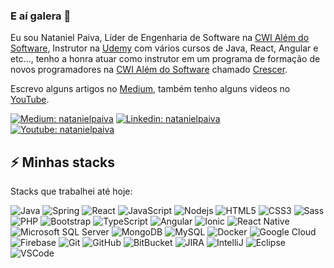 ### E aí galera 👋

Eu sou Nataniel Paiva, Líder de Engenharia de Software na [CWI Além do Software](https://cwi.com.br/), Instrutor na [Udemy](https://www.udemy.com/user/natanielpaiva) com vários cursos de Java, React, Angular e etc..., tenho a honra atuar como instrutor em um programa de formação de novos programadores na [CWI Além do Software](https://cwi.com.br/) chamado [Crescer](https://crescer.cwi.com.br/).

Escrevo alguns artigos no [Medium](https://nataniel-paiva.medium.com/), também tenho alguns videos no [YouTube](https://www.youtube.com/channel/UCjit8ssBmA7pWISOEqFtbAw).

[![Medium: natanielpaiva](https://img.shields.io/badge/-Medium-black?style=flat-square&logo=Medium&logoColor=white&link=https://nataniel-paiva.medium.com/)](https://nataniel-paiva.medium.com/)
[![Linkedin: natanielpaiva](https://img.shields.io/badge/-Linkedin-blue?style=flat-square&logo=Linkedin&logoColor=white&link=https://www.linkedin.com/in/natanielpaiva/)](https://www.linkedin.com/in/natanielpaiva/)
[![Youtube: natanielpaiva](https://img.shields.io/badge/-Youtube-red?style=flat-square&logo=Youtube&logoColor=white&link=https://www.youtube.com/channel/UCjit8ssBmA7pWISOEqFtbAw)](https://www.youtube.com/channel/UCjit8ssBmA7pWISOEqFtbAw)

## ⚡ Minhas stacks

Stacks que trabalhei até hoje:

![Java](https://img.shields.io/badge/-Java-007396?style=flat-square&logo=java)
![Spring](https://img.shields.io/badge/-Spring-6DB33F?style=flat-square&logo=spring&logoColor=white)
![React](https://img.shields.io/badge/-React-2496ED?style=flat-square&logo=react&logoColor=white)
![JavaScript](https://img.shields.io/badge/-JavaScript-black?style=flat-square&logo=javascript)
![Nodejs](https://img.shields.io/badge/-Nodejs-339933?style=flat-square&logo=Node.js&logoColor=white)
![HTML5](https://img.shields.io/badge/-HTML5-E34F26?style=flat-square&logo=html5&logoColor=white)
![CSS3](https://img.shields.io/badge/-CSS3-1572B6?style=flat-square&logo=css3)
![Sass](https://img.shields.io/badge/-Sass-CC6699?style=flat-square&logo=sass&logoColor=white)
![PHP](https://img.shields.io/badge/-PHP-563D7C?style=flat-square&logo=PHP)
![Bootstrap](https://img.shields.io/badge/-Bootstrap-563D7C?style=flat-square&logo=bootstrap)
![TypeScript](https://img.shields.io/badge/-TypeScript-007ACC?style=flat-square&logo=typescript)
![Angular](https://img.shields.io/badge/-Angular-DD0031?style=flat-square&logo=angular)
![Ionic](https://img.shields.io/badge/-Ionic-3880FF?style=flat-square&logo=ionic&logoColor=white)
![React Native](https://img.shields.io/badge/-ReactNative-2496ED?style=flat-square&logo=react&logoColor=white)
![Microsoft SQL Server](https://img.shields.io/badge/-SQL%20Server-CC2927?style=flat-square&logo=microsoft-sql-server&logoColor=white)
![MongoDB](https://img.shields.io/badge/-MongoDB-black?style=flat-square&logo=mongodb)
![MySQL](https://img.shields.io/badge/-MySQL-4479A1?style=flat-square&logo=mysql&logoColor=white)
![Docker](https://img.shields.io/badge/-Docker-2496ED?style=flat-square&logo=docker&logoColor=white)
![Google Cloud](https://img.shields.io/badge/Google%20Cloud-4285F4?style=flat-square&logo=google-cloud&logoColor=white)
![Firebase](https://img.shields.io/badge/Firebase-FFCA28?style=flat-square&logo=firebase&logoColor=white)
![Git](https://img.shields.io/badge/-Git-black?style=flat-square&logo=git)
![GitHub](https://img.shields.io/badge/-GitHub-181717?style=flat-square&logo=github)
![BitBucket](https://img.shields.io/badge/-BitBucket-darkblue?style=flat-square&logo=bitbucket)
![JIRA](https://img.shields.io/badge/-JIRA-0052CC?style=flat-square&logo=jira)
![IntelliJ](https://img.shields.io/badge/-IntelliJ%20IDEA-black?style=flat-square&logo=intellij-idea&logoColor=white)
![Eclipse](https://img.shields.io/badge/-Eclipse-2C2255?style=flat-square&logo=eclipse&logoColor=white)
![VSCode](https://img.shields.io/badge/-VSCode-007ACC?style=flat-square&logo=visual-studio-code&logoColor=white)
